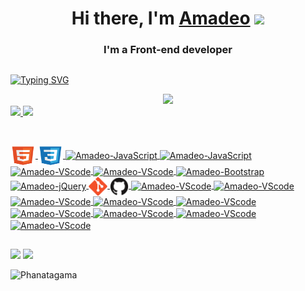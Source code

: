 
<h1 align="center">Hi there, I'm <a href="https://amadeobon.netlify.app/" target="_blank">Amadeo</a>
<img src="https://github.com/blackcater/blackcater/raw/main/images/Hi.gif" height="32"/></h1>
<h3 align="center"> I'm a Front-end developer</h3>

##

[![Typing SVG](https://readme-typing-svg.herokuapp.com?color=%2336BCF7&center=true&vCenter=true&width=600&lines=Hello+|+Hola+|Bonjour+|Привет+|你好+|こんにちは+|नमस्ते;+Welcome+to+my+profile+🌍 )](https://git.io/typing-svg)
<!-- | Hola | Olá | Bonjour | Привет | 你好 | こんにちは | أهلا | नमस्ते -->

<div id="header" align="center">
    <a href="yhttps://github.com/Ahmed-dev-dragon/">
  <img src="https://developers.giphy.com/branch/master/static/api-512d36c09662682717108a38bbb5c57d.gif" width="480"/>
       </a>
</div>
  <a href="https://github.com/Amadeo-Frontend">
  <img height="180em" gap="8px" src="https://github-readme-stats.vercel.app/api?username=Amadeo-Frontend&show_icons=true&theme=codeSTACKr&include_all_commits=true&count_private=true"/>
  <img height="180em" src="https://github-readme-stats.vercel.app/api/top-langs/?username=Amadeo-Frontend&layout=compact&langs_count=7&theme=github_dark"/>
</div>
  
  ## 
   
  <div style="display: inline_block"><br>
     <img align="center" alt="Amadeo-HTML" height="30" width="40" src="https://raw.githubusercontent.com/devicons/devicon/master/icons/html5/html5-original.svg">
     <img align="center" alt="Amadeo-CSS" height="30" width="40" src="https://raw.githubusercontent.com/devicons/devicon/master/icons/css3/css3-original.svg">
     <img align="center" alt="Amadeo-JavaScript" height="30" width="40" src="https://github.com/Amadeo-Frontend/devicon/blob/master/icons/javascript/javascript-original.svg">
     <img align="center" alt="Amadeo-JavaScript" height="30" width="40" src="https://github.com/Amadeo-Frontend/devicon/blob/master/icons/vuejs/vuejs-original-wordmark.svg">
     <img align="center" alt="Amadeo-VScode" height="30" widith="40" src="https://github.com/Amadeo-Frontend/devicon/blob/master/icons/react/react-original.svg">
     <img align="center" alt="Amadeo-VScode" height="30" widith="40" src="https://camo.githubusercontent.com/61e102d7c605ff91efedb9d7e47c1c4a07cef59d3e1da202fd74f4772122ca4e/68747470733a2f2f766974656a732e6465762f6c6f676f2e737667">
     <img align="center" alt="Amadeo-Bootstrap" height="30" width="40" src="https://github.com/Amadeo-Frontend/devicon/blob/master/icons/bootstrap/bootstrap-original-wordmark.svg">
      <img align="center" alt="Amadeo-jQuery" height="30" widith="40" src="https://github.com/Amadeo-Frontend/devicon/blob/master/icons/jquery/jquery-original-wordmark.svg">
     <img align="center" alt="Amadeo-GIT" height="30" widith="40" src="https://github.com/devicons/devicon/blob/master/icons/git/git-original.svg">
     <img align="center" alt="Amadeo-GITHUB" height="30" widith="40" src="https://github.com/devicons/devicon/blob/master/icons/github/github-original.svg">
     <img align="center" alt="Amadeo-VScode" height="30" widith="40" src="https://github.com/Amadeo-Frontend/devicon/blob/master/icons/vscode/vscode-original-wordmark.svg">
     <img align="center" alt="Amadeo-VScode" height="30" widith="40" src="https://github.com/Amadeo-Frontend/devicon/blob/master/icons/less/less-plain-wordmark.svg">
     <img align="center" alt="Amadeo-VScode" height="30" widith="40" src="https://github.com/Amadeo-Frontend/devicon/blob/master/icons/wordpress/wordpress-original.svg">
     <img align="center" alt="Amadeo-VScode" height="30" widith="40" src="https://github.com/Amadeo-Frontend/devicon/blob/master/icons/nodejs/nodejs-original.svg">
     <img align="center" alt="Amadeo-VScode" height="30" widith="40" src="https://github.com/Amadeo-Frontend/devicon/blob/master/icons/sass/sass-original.svg">
     <img align="center" alt="Amadeo-VScode" height="30" widith="40" src="https://github.com/Amadeo-Frontend/devicon/blob/master/icons/gulp/gulp-plain.svg">
     <img align="center" alt="Amadeo-VScode" height="30" widith="40" src="https://github.com/Amadeo-Frontend/devicon/blob/master/icons/webpack/webpack-original.svg">
     <img align="center" alt="Amadeo-VScode" height="30" widith="40" src="https://github.com/Amadeo-Frontend/devicon/blob/master/icons/grunt/grunt-original-wordmark.svg">
     <img align="center" alt="Amadeo-VScode" height="30" widith="40" src="https://github.com/Amadeo-Frontend/devicon/blob/master/icons/tailwindcss/tailwindcss-plain.svg">
   </div>
  
  ##

  <div>
     <a href="https://www.instagram.com/amadeo_bon/" target="_blank"><img src="https://img.shields.io/badge/-Instagram-%23E4405F?style=for-the-badge&logo=instagram&logoColor=white" target="_blank"></a>
     <a href="https://discord.gg/Amadeo_Bon#3732" target="_blank"><img src="https://img.shields.io/badge/Discord-7289DA?style=for-the-badge&logo=discord&logoColor=white" target="_blank"></a>
  
  ![Phanatagama](https://raw.githubusercontent.com/Trilokia/Trilokia/379277808c61ef204768a61bbc5d25bc7798ccf1/bottom_header.svg)
    
  </div>

